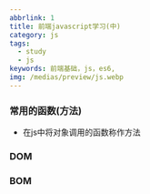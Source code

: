 ```yaml
---
abbrlink: 1
title: 前端javascript学习(中)
category: js
tags:
  - study
  - js
keywords: 前端基础，js，es6,
img: /medias/preview/js.webp
---
```


### 常用的函数(方法)
* 在js中将对象调用的函数称作方法

### DOM


### BOM

